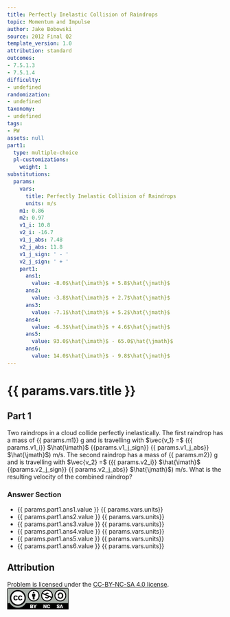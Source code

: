 ```yaml
---
title: Perfectly Inelastic Collision of Raindrops
topic: Momentum and Impulse
author: Jake Bobowski
source: 2012 Final Q2
template_version: 1.0
attribution: standard
outcomes:
- 7.5.1.3
- 7.5.1.4
difficulty:
- undefined
randomization:
- undefined
taxonomy:
- undefined
tags:
- PW
assets: null
part1:
  type: multiple-choice
  pl-customizations:
    weight: 1
substitutions:
  params:
    vars:
      title: Perfectly Inelastic Collision of Raindrops
      units: m/s
    m1: 0.86
    m2: 0.97
    v1_i: 10.8
    v2_i: -16.7
    v1_j_abs: 7.48
    v2_j_abs: 11.8
    v1_j_sign: ' - '
    v2_j_sign: ' + '
    part1:
      ans1:
        value: -8.0$\hat{\imath}$ + 5.8$\hat{\jmath}$
      ans2:
        value: -3.8$\hat{\imath}$ + 2.7$\hat{\jmath}$
      ans3:
        value: -7.1$\hat{\imath}$ + 5.2$\hat{\jmath}$
      ans4:
        value: -6.3$\hat{\imath}$ + 4.6$\hat{\jmath}$
      ans5:
        value: 93.0$\hat{\imath}$ - 65.0$\hat{\jmath}$
      ans6:
        value: 14.0$\hat{\imath}$ - 9.8$\hat{\jmath}$
---
```

# {{ params.vars.title }}
## Part 1

Two raindrops in a cloud collide perfectly inelastically. The first raindrop has a mass of {{ params.m1}} g and is travelling with $\vec{v_1} =$ ({{ params.v1_i}} $\hat{\imath}$ {{params.v1_j_sign}} {{ params.v1_j_abs}} $\hat{\jmath}$) m/s. The second raindrop has a mass of {{ params.m2}} g and is travelling with $\vec{v_2} =$ ({{ params.v2_i}} $\hat{\imath}$ {{params.v2_j_sign}} {{ params.v2_j_abs}} $\hat{\jmath}$) m/s. What is the resulting velocity of the combined raindrop?

### Answer Section

- {{ params.part1.ans1.value }} {{ params.vars.units}}
- {{ params.part1.ans2.value }} {{ params.vars.units}}
- {{ params.part1.ans3.value }} {{ params.vars.units}}
- {{ params.part1.ans4.value }} {{ params.vars.units}}
- {{ params.part1.ans5.value }} {{ params.vars.units}}
- {{ params.part1.ans6.value }} {{ params.vars.units}}

## Attribution

Problem is licensed under the [CC-BY-NC-SA 4.0 license](https://creativecommons.org/licenses/by-nc-sa/4.0/).<br> ![The Creative Commons 4.0 license requiring attribution-BY, non-commercial-NC, and share-alike-SA license.](https://raw.githubusercontent.com/firasm/bits/master/by-nc-sa.png)